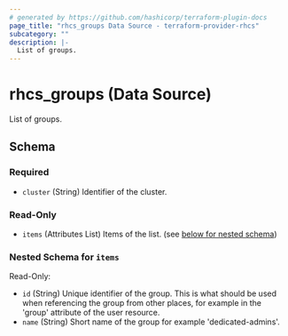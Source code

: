 ```yaml
---
# generated by https://github.com/hashicorp/terraform-plugin-docs
page_title: "rhcs_groups Data Source - terraform-provider-rhcs"
subcategory: ""
description: |-
  List of groups.
---
```


# rhcs_groups (Data Source)

List of groups.



<!-- clusterschema generated by tfplugindocs -->
## Schema

### Required

- `cluster` (String) Identifier of the cluster.

### Read-Only

- `items` (Attributes List) Items of the list. (see [below for nested schema](#nestedatt--items))

<a id="nestedatt--items"></a>
### Nested Schema for `items`

Read-Only:

- `id` (String) Unique identifier of the group. This is what should be used when referencing the group from other places, for example in the 'group' attribute of the user resource.
- `name` (String) Short name of the group for example 'dedicated-admins'.


